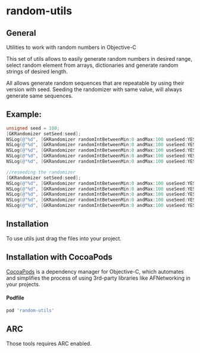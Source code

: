 # random-utils

General
--------------
Utilities to work with random numbers in Objective-C

This set of utils allows to easily generate random numbers in desired range, select random element from arrays, dictionaries and generate random strings of desired length.

All allows generate random sequences that are repeatable by using their version with seed.
Seeding the randomizer with same value, will always generate same sequences.

Example:
--------------

```Objective-C
unsigned seed = 100;
[GKRandomizer setSeed:seed];
NSLog(@"%d", [GKRandomizer randomIntBetweenMin:0 andMax:100 useSeed:YES]); //31
NSLog(@"%d", [GKRandomizer randomIntBetweenMin:0 andMax:100 useSeed:YES]); //74
NSLog(@"%d", [GKRandomizer randomIntBetweenMin:0 andMax:100 useSeed:YES]); //62
NSLog(@"%d", [GKRandomizer randomIntBetweenMin:0 andMax:100 useSeed:YES]); //82
NSLog(@"%d", [GKRandomizer randomIntBetweenMin:0 andMax:100 useSeed:YES]); //60

//reseeding the randomizer
[GKRandomizer setSeed:seed];
NSLog(@"%d", [GKRandomizer randomIntBetweenMin:0 andMax:100 useSeed:YES]); //31
NSLog(@"%d", [GKRandomizer randomIntBetweenMin:0 andMax:100 useSeed:YES]); //74
NSLog(@"%d", [GKRandomizer randomIntBetweenMin:0 andMax:100 useSeed:YES]); //62
NSLog(@"%d", [GKRandomizer randomIntBetweenMin:0 andMax:100 useSeed:YES]); //82
NSLog(@"%d", [GKRandomizer randomIntBetweenMin:0 andMax:100 useSeed:YES]); //60
```

Installation
--------------

To use utils just drag the files into your project.

Installation with CocoaPods
--------------

[CocoaPods](http://cocoapods.org) is a dependency manager for Objective-C, which automates and simplifies the process of using 3rd-party libraries like AFNetworking in your projects. 

#### Podfile

```ruby
pod 'random-utils'
```

ARC
------------------

Those tools requires ARC enabled.

